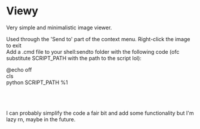 # Viewy
Very simple and minimalistic image viewer.

Used through the 'Send to' part of the context menu. Right-click the image to exit\
Add a .cmd file to your shell:sendto folder with the following code (ofc substitute SCRIPT_PATH with the path to the script lol):

@echo off \
cls \
python SCRIPT_PATH %1

\
\
\
I can probably simplify the code a fair bit and add some functionality but I'm lazy rn, maybe in the future.

